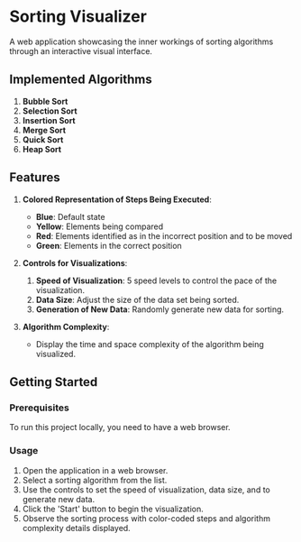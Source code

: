 # Sorting Visualizer

A web application showcasing the inner workings of sorting algorithms through an interactive visual interface.

## Implemented Algorithms

1. **Bubble Sort**
2. **Selection Sort**
3. **Insertion Sort**
4. **Merge Sort**
5. **Quick Sort**
6. **Heap Sort**

## Features

1. **Colored Representation of Steps Being Executed**:
    - **Blue**: Default state
    - **Yellow**: Elements being compared
    - **Red**: Elements identified as in the incorrect position and to be moved
    - **Green**: Elements in the correct position

2. **Controls for Visualizations**:
    1. **Speed of Visualization**: 5 speed levels to control the pace of the visualization.
    2. **Data Size**: Adjust the size of the data set being sorted.
    3. **Generation of New Data**: Randomly generate new data for sorting.

3. **Algorithm Complexity**:
    - Display the time and space complexity of the algorithm being visualized.

## Getting Started

### Prerequisites

To run this project locally, you need to have a web browser.

### Usage

1. Open the application in a web browser.
2. Select a sorting algorithm from the list.
3. Use the controls to set the speed of visualization, data size, and to generate new data.
4. Click the 'Start' button to begin the visualization.
5. Observe the sorting process with color-coded steps and algorithm complexity details displayed.
